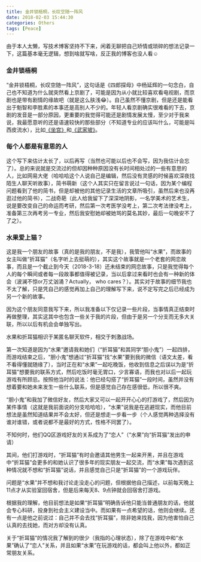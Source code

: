 ```yaml
---
title: 金井锁梧桐，长叹空随一阵风
date: 2018-02-03 15:44:30
categories: Others
tags: [Peace]
---
```


由于本人太懒，写技术博客坚持不下来，闲着无聊把自己矫情或琐碎的想法记录一下，这篇基本毫无逻辑，想到啥就写啥，反正我的博客也没人看:relaxed:

<!--more-->

### 金井锁梧桐

“金井锁梧桐，长叹空随一阵风”，这句话是《四郎探母》中杨延辉的一句念白，自己也不知道为什么就突然看上京剧了，可能是因为从小就比较喜欢看电视剧，而京剧也是带有剧情的缘故吧（就是这么肤浅😂）。自己虽然不懂京剧，但是还是能看出于魁智和李胜素的本事还是高别人不少的。年轻人看京剧确实很难看的下去，京剧的发音是一部分原因，更重要的我觉得可能还是剧情发展太慢，至少对于我来说，我最愿意听的还是语速较快的那些部分（不知道专业的应该叫什么，可能是叫西皮流水），比如[《坐宫》](https://www.youtube.com/watch?v=ShY_Xk6B-xA)和[《武家坡》](https://www.youtube.com/watch?v=FkJmO8GyHk0)。

### 每个人都是有意思的人

这个写下来估计太长了，以后再写（当然也可能以后也不会写，因为我估计会忘了）。总的来说就是交流过的但却因种种原因没有长时间相处过的一些有意思的人，比如网易大佬（哈哈哈这个人说自己是编辑，然后没有灵感的时候喜欢深夜找陌生人聊天听故事），简书萌新（这个人其实只在留言说过一句话，因为某个编程问题看到了他的简书，但是却被他的其他记录生活的文章所吸引，虽然后来也没再逛过他的简书），二战奇葩（此人给我留下了深深地阴影，一名学美术的艺术生，说是要改变自己的命运而考研，然后第一次考医学没考上，第二次考法律没考上，准备第三次再考另一专业，然后我安慰她却被她骂的莫名其妙，最后一句晚安不了了之）。

### 水果爱上猫？

这是我一个朋友的故事（真的是我的朋友，不是我），我管他叫“水果”，而故事的女主叫做“折耳猫”（名字听上去挺萌的），其实这个故事就是一个老套的网恋故事，而且是一个截止到今天（2018-3-18）还未结束的网恋故事，只是我觉得每个人的每个瞬间或者每一段故事都值得被记录，当以后拿过来看时也会有一种新的体会（波澜不惊or万丈汹涌？Actually， who cares？）。其实对于故事的细节我也不太了解，只是凭自己的感觉再加上自己的理解写下来，说不定写完之后已经成为另一个新的故事。

因为这个朋友同意我写下来，所以我准备以下仅记录一些片段，当事情真正结束时再做整理，其实这其中也包含一些关于我的片段，但由于是另一个分支而无多大关联，所以以后有机会会单独写出。

水果和折耳猫相识于某匿名聊天软件，相交于刺激战场。

第一次知道是因为“水果”邀请我和她们（“折耳猫”和其同学“胆小鬼”）一起四排，而游戏结束之后，“胆小鬼”想通过“折耳猫”找“水果”要到我的微信（语文太差，看不看得懂就随缘了），当时正在和“水果”一起吃晚饭，他收到信息之后误以为是“折耳猫”想要我的联系方式，然后吃饭时毫无胃口，少言寡语，而我也对以后一起玩游戏有所顾忌。按照他当时的说法：他已经勾搭了“折耳猫”一段时间，虽然并没有想着要和她未来发生一些什么联系，但是感觉自己存在感很低，所以很不爽。

“胆小鬼”和我加了微信好友，然后大家又可以一起开开心心的打游戏了，然后因为某件事情（这就是我前面说的分支哈哈哈），“水果”说我是在逃避现实，而他目前想法是虽然知道结果并不会太好，但还是想走一步看一步（个人感觉两种选择没有谁对谁错，或者说都不是最好的方式，性格不同罢了）。

不知何时，他们QQ区游戏好友的关系成为了“恋人”（“水果”向“折耳猫”发出的申请）

其间，他们打游戏时，“折耳猫”有时会邀请其他男生一起来开黑，并且在游戏中“折耳猫”会更多的和她认识了很多年的现实朋友一起交流，而“水果”每次遇到这种情况就不想和“折耳猫”说话，并且感觉自己只是“折耳猫”的一个游戏玩伴。

问题是“水果”并不想和我讨论走没走心的问题，但根据他自己描述，以前每天晚上11点才从实验室回宿舍，但是后来每天8、9点钟就会回宿舍打游戏。

根据我的理解，他目前想法是如果“折耳猫”明确告诉他只能当普通朋友的话，他就会专心科研，投身到社会主义建设当中。而如果有一点希望的话，他则会继续。还有一点是他之前说过：自己并不会去找“折耳猫”，除非她来找我，因为他害怕自己认真的去找她，而对方却没有认真。

关于“折耳猫”的情况我了解到的很少（我指的心理状态），除了在游戏中和“水果”确认了“恋人”关系，并且如果“水果”在玩游戏的话，都会叫上他以外，都如正常朋友关系。
